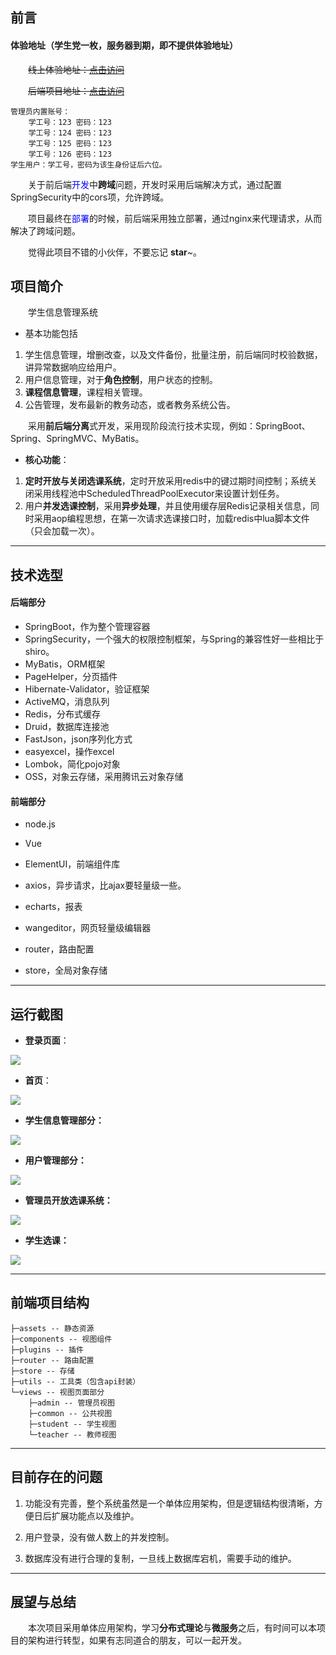 ## 前言

#### 体验地址（学生党一枚，服务器到期，即不提供体验地址）

&emsp;&emsp;~~线上体验地址：[点击访问]()~~

&emsp;&emsp;~~后端项目地址：[点击访问]()~~

```
管理员内置账号：
	学工号：123 密码：123
	学工号：124 密码：123
	学工号：125 密码：123
	学工号：126 密码：123
学生用户：学工号，密码为该生身份证后六位。
```

&emsp;&emsp;关于前后端<font color='blue'>开发</font>中**跨域**问题，开发时采用后端解决方式，通过配置SpringSecurity中的cors项，允许跨域。

&emsp;&emsp;项目最终在<font color='blue'>部署</font>的时候，前后端采用独立部署，通过nginx来代理请求，从而解决了跨域问题。  

&emsp;&emsp;觉得此项目不错的小伙伴，不要忘记 **star**~。

## 项目简介

&emsp;&emsp;学生信息管理系统

- 基本功能包括

1. 学生信息管理，增删改查，以及文件备份，批量注册，前后端同时校验数据，讲异常数据响应给用户。
2. 用户信息管理，对于**角色控制**，用户状态的控制。
3. **课程信息管理**，课程相关管理。
4. 公告管理，发布最新的教务动态，或者教务系统公告。

&emsp;&emsp;采用**前后端分离**式开发，采用现阶段流行技术实现，例如：SpringBoot、Spring、SpringMVC、MyBatis。

- **核心功能**：

1. **定时开放与关闭选课系统**，定时开放采用redis中的键过期时间控制；系统关闭采用线程池中ScheduledThreadPoolExecutor来设置计划任务。
2. 用户**并发选课控制**，采用**异步处理**，并且使用缓存层Redis记录相关信息，同时采用aop编程思想，在第一次请求选课接口时，加载redis中lua脚本文件（只会加载一次）。

- - -

## 技术选型

#### 后端部分

- SpringBoot，作为整个管理容器
- SpringSecurity，一个强大的权限控制框架，与Spring的兼容性好一些相比于shiro。
- MyBatis，ORM框架
- PageHelper，分页插件
- Hibernate-Validator，验证框架
- ActiveMQ，消息队列
- Redis，分布式缓存
- Druid，数据库连接池
- FastJson，json序列化方式
- easyexcel，操作excel
- Lombok，简化pojo对象
- OSS，对象云存储，采用腾讯云对象存储

#### 前端部分

- node.js

- Vue
- ElementUI，前端组件库
- axios，异步请求，比ajax要轻量级一些。
- echarts，报表
- wangeditor，网页轻量级编辑器
- router，路由配置
- store，全局对象存储

---

## 运行截图

- **登录页面**：

![](./images/sims_index.png)

- **首页**：

![](./images/sims_home.png)

- **学生信息管理部分：**

![](./images/sims_student.png)

- **用户管理部分：**

![](./images/sims_personal.png)

- **管理员开放选课系统：**

![](./images/sims_course_system.png)

- **学生选课：**

![](./images/sims_student_select_course.png)

---

## 前端项目结构

```
├─assets -- 静态资源
├─components -- 视图组件
├─plugins -- 插件
├─router -- 路由配置
├─store -- 存储
├─utils -- 工具类（包含api封装）
└─views -- 视图页面部分
    ├─admin -- 管理员视图
    ├─common -- 公共视图
    ├─student -- 学生视图
    └─teacher -- 教师视图
```

---

## 目前存在的问题

1. 功能没有完善，整个系统虽然是一个单体应用架构，但是逻辑结构很清晰，方便日后扩展功能点以及维护。

2. 用户登录，没有做人数上的并发控制。
3. 数据库没有进行合理的复制，一旦线上数据库宕机，需要手动的维护。

---

## 展望与总结

&emsp;&emsp;本次项目采用单体应用架构，学习**分布式理论**与**微服务**之后，有时间可以本项目的架构进行转型，如果有志同道合的朋友，可以一起开发。
